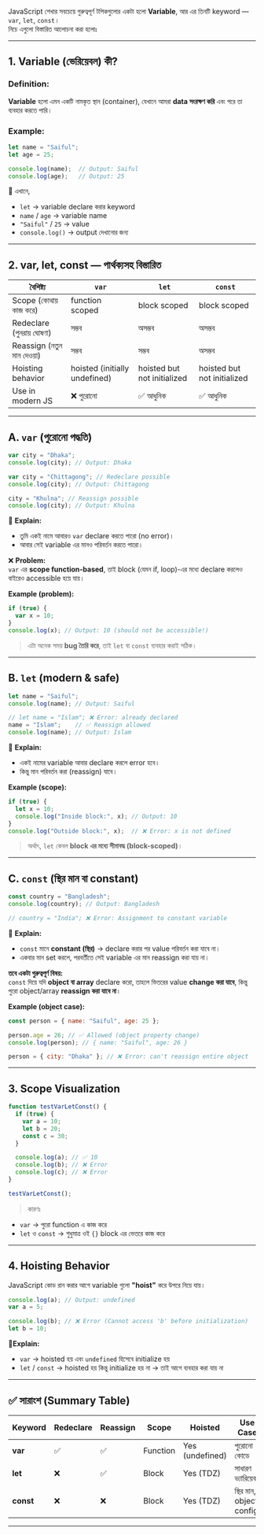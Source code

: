 JavaScript শেখার সবচেয়ে গুরুত্বপূর্ণ টপিকগুলোর একটা হলো **Variable**, আর এর তিনটি keyword — `var`, `let`, `const`।  
নিচে এগুলো বিস্তারিত আলোচনা করা হলোঃ

---

## **1. Variable (ভেরিয়েবল) কী?**

### Definition:

**Variable** হলো এমন একটি নামকৃত স্থান (container), যেখানে আমরা **data সংরক্ষণ করি** এবং পরে তা ব্যবহার করতে পারি।

### Example:

```javascript
let name = "Saiful";
let age = 25;

console.log(name);  // Output: Saiful
console.log(age);   // Output: 25
```

🧠 এখানে,
- `let` → variable declare করার keyword
- `name` / `age` → variable name
- `"Saiful"` / `25` → value
- `console.log()` → output দেখানোর জন্য

---

## **2. var, let, const — পার্থক্যসহ বিস্তারিত**

|বৈশিষ্ট্য|`var`|`let`|`const`|
|---|---|---|---|
|Scope (কোথায় কাজ করে)|function scoped|block scoped|block scoped|
|Redeclare (পুনরায় ঘোষণা)|সম্ভব|অসম্ভব|অসম্ভব|
|Reassign (নতুন মান দেওয়া)|সম্ভব|সম্ভব|অসম্ভব|
|Hoisting behavior|hoisted (initially undefined)|hoisted but not initialized|hoisted but not initialized|
|Use in modern JS|❌ পুরোনো|✅ আধুনিক|✅ আধুনিক|

---

## **A. `var` (পুরোনো পদ্ধতি)**

```javascript
var city = "Dhaka";
console.log(city); // Output: Dhaka

var city = "Chittagong"; // Redeclare possible
console.log(city); // Output: Chittagong

city = "Khulna"; // Reassign possible
console.log(city); // Output: Khulna
```

🧠 **Explain:**

- তুমি একই নামে আবারও `var` declare করতে পারো (no error)।
- আবার সেই variable এর মানও পরিবর্তন করতে পারো।

❌ **Problem:**  
`var` এর **scope function-based**, তাই block (যেমন if, loop)-এর মধ্যে declare করলেও বাইরেও accessible হয়ে যায়।

**Example (problem):**

```javascript
if (true) {
  var x = 10;
}
console.log(x); // Output: 10 (should not be accessible!)
```

> এটা অনেক সময় **bug তৈরি করে**, তাই `let` বা `const` ব্যবহার করাই সঠিক।

---

## **B. `let` (modern & safe)**

```javascript
let name = "Saiful";
console.log(name); // Output: Saiful

// let name = "Islam"; ❌ Error: already declared
name = "Islam";    // ✅ Reassign allowed
console.log(name); // Output: Islam
```

🧠 **Explain:**

- একই নামের variable আবার declare করলে error হবে।
- কিন্তু মান পরিবর্তন করা (reassign) যাবে।

**Example (scope):**

```javascript
if (true) {
  let x = 10;
  console.log("Inside block:", x); // Output: 10
}
console.log("Outside block:", x);  // ❌ Error: x is not defined
```

> অর্থাৎ, `let` কেবল **block এর মধ্যে সীমাবদ্ধ (block-scoped)**।

---

## **C. `const` (স্থির মান বা constant)**

```javascript
const country = "Bangladesh";
console.log(country); // Output: Bangladesh

// country = "India"; ❌ Error: Assignment to constant variable
```

🧠 **Explain:**

- `const` মানে **constant (স্থির)** → declare করার পর value পরিবর্তন করা যাবে না।
- একবার মান set করলে, পরবর্তীতে সেই variable এর মান reassign করা যায় না।

**তবে একটা গুরুত্বপূর্ণ বিষয়:**  
`const` দিয়ে যদি **object বা array** declare করো, তাহলে ভিতরের value **change করা যাবে**, কিন্তু পুরো object/array **reassign করা যাবে না**।

**Example (object case):**

```javascript
const person = { name: "Saiful", age: 25 };

person.age = 26; // ✅ Allowed (object property change)
console.log(person); // { name: "Saiful", age: 26 }

person = { city: "Dhaka" }; // ❌ Error: can't reassign entire object
```

---

## **3. Scope Visualization**

```javascript
function testVarLetConst() {
  if (true) {
    var a = 10;
    let b = 20;
    const c = 30;
  }

  console.log(a); // ✅ 10
  console.log(b); // ❌ Error
  console.log(c); // ❌ Error
}

testVarLetConst();
```

> কারণঃ
- `var` → পুরো function এ কাজ করে
- `let` ও `const` → শুধুমাত্র ওই `{}` block এর ভেতরে কাজ করে

---

## **4. Hoisting Behavior**

JavaScript কোড রান করার আগে variable গুলো **"hoist"** করে উপরে নিয়ে যায়।

```javascript
console.log(a); // Output: undefined
var a = 5;

console.log(b); // ❌ Error (Cannot access 'b' before initialization)
let b = 10;
```

🧠**Explain:**

- `var` → hoisted হয় এবং `undefined` হিসেবে initialize হয়
- `let` / `const` → hoisted হয় কিন্তু initialize হয় না → তাই আগে ব্যবহার করা যায় না

---

## ✅ **সারাংশ (Summary Table)**

|Keyword|Redeclare|Reassign|Scope|Hoisted|Use Case|
|---|---|---|---|---|---|
|**var**|✅|✅|Function|Yes (undefined)|পুরোনো কোডে|
|**let**|❌|✅|Block|Yes (TDZ)|সাধারণ ভ্যারিয়েবল|
|**const**|❌|❌|Block|Yes (TDZ)|স্থির মান, object, config|

---
